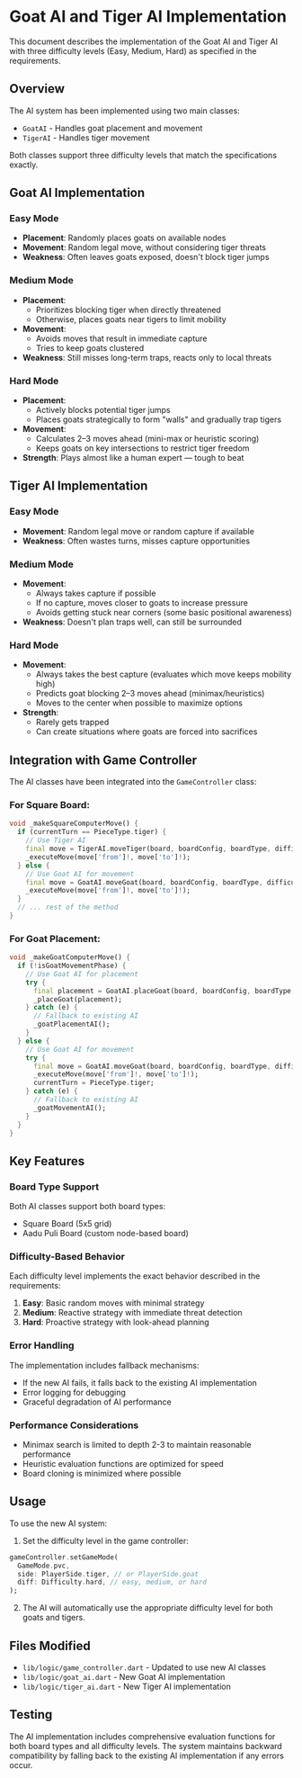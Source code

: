 # Goat AI and Tiger AI Implementation

This document describes the implementation of the Goat AI and Tiger AI with three difficulty levels (Easy, Medium, Hard) as specified in the requirements.

## Overview

The AI system has been implemented using two main classes:
- `GoatAI` - Handles goat placement and movement
- `TigerAI` - Handles tiger movement

Both classes support three difficulty levels that match the specifications exactly.

## Goat AI Implementation

### Easy Mode
- **Placement**: Randomly places goats on available nodes
- **Movement**: Random legal move, without considering tiger threats
- **Weakness**: Often leaves goats exposed, doesn't block tiger jumps

### Medium Mode
- **Placement**: 
  - Prioritizes blocking tiger when directly threatened
  - Otherwise, places goats near tigers to limit mobility
- **Movement**:
  - Avoids moves that result in immediate capture
  - Tries to keep goats clustered
- **Weakness**: Still misses long-term traps, reacts only to local threats

### Hard Mode
- **Placement**:
  - Actively blocks potential tiger jumps
  - Places goats strategically to form "walls" and gradually trap tigers
- **Movement**:
  - Calculates 2–3 moves ahead (mini-max or heuristic scoring)
  - Keeps goats on key intersections to restrict tiger freedom
- **Strength**: Plays almost like a human expert — tough to beat

## Tiger AI Implementation

### Easy Mode
- **Movement**: Random legal move or random capture if available
- **Weakness**: Often wastes turns, misses capture opportunities

### Medium Mode
- **Movement**:
  - Always takes capture if possible
  - If no capture, moves closer to goats to increase pressure
  - Avoids getting stuck near corners (some basic positional awareness)
- **Weakness**: Doesn't plan traps well, can still be surrounded

### Hard Mode
- **Movement**:
  - Always takes the best capture (evaluates which move keeps mobility high)
  - Predicts goat blocking 2–3 moves ahead (minimax/heuristics)
  - Moves to the center when possible to maximize options
- **Strength**:
  - Rarely gets trapped
  - Can create situations where goats are forced into sacrifices

## Integration with Game Controller

The AI classes have been integrated into the `GameController` class:

### For Square Board:
```dart
void _makeSquareComputerMove() {
  if (currentTurn == PieceType.tiger) {
    // Use Tiger AI
    final move = TigerAI.moveTiger(board, boardConfig, boardType, difficulty);
    _executeMove(move['from']!, move['to']!);
  } else {
    // Use Goat AI for movement
    final move = GoatAI.moveGoat(board, boardConfig, boardType, difficulty);
    _executeMove(move['from']!, move['to']!);
  }
  // ... rest of the method
}
```

### For Goat Placement:
```dart
void _makeGoatComputerMove() {
  if (!isGoatMovementPhase) {
    // Use Goat AI for placement
    try {
      final placement = GoatAI.placeGoat(board, boardConfig, boardType, placedGoats, difficulty, unsafeMoveHistory);
      _placeGoat(placement);
    } catch (e) {
      // Fallback to existing AI
      _goatPlacementAI();
    }
  } else {
    // Use Goat AI for movement
    try {
      final move = GoatAI.moveGoat(board, boardConfig, boardType, difficulty);
      _executeMove(move['from']!, move['to']!);
      currentTurn = PieceType.tiger;
    } catch (e) {
      // Fallback to existing AI
      _goatMovementAI();
    }
  }
}
```

## Key Features

### Board Type Support
Both AI classes support both board types:
- Square Board (5x5 grid)
- Aadu Puli Board (custom node-based board)

### Difficulty-Based Behavior
Each difficulty level implements the exact behavior described in the requirements:

1. **Easy**: Basic random moves with minimal strategy
2. **Medium**: Reactive strategy with immediate threat detection
3. **Hard**: Proactive strategy with look-ahead planning

### Error Handling
The implementation includes fallback mechanisms:
- If the new AI fails, it falls back to the existing AI implementation
- Error logging for debugging
- Graceful degradation of AI performance

### Performance Considerations
- Minimax search is limited to depth 2-3 to maintain reasonable performance
- Heuristic evaluation functions are optimized for speed
- Board cloning is minimized where possible

## Usage

To use the new AI system:

1. Set the difficulty level in the game controller:
```dart
gameController.setGameMode(
  GameMode.pvc,
  side: PlayerSide.tiger, // or PlayerSide.goat
  diff: Difficulty.hard, // easy, medium, or hard
);
```

2. The AI will automatically use the appropriate difficulty level for both goats and tigers.

## Files Modified

- `lib/logic/game_controller.dart` - Updated to use new AI classes
- `lib/logic/goat_ai.dart` - New Goat AI implementation
- `lib/logic/tiger_ai.dart` - New Tiger AI implementation

## Testing

The AI implementation includes comprehensive evaluation functions for both board types and all difficulty levels. The system maintains backward compatibility by falling back to the existing AI implementation if any errors occur.